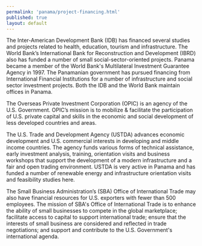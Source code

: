 ```yaml
--- 
permalink: 'panama/project-financing.html' 
published: true 
layout: default
---
```

The Inter-American Development Bank (IDB) has financed several studies and projects related to health, education, tourism and infrastructure. The World Bank’s International Bank for Reconstruction and Development (IBRD) also has funded a number of small social-sector-oriented projects. Panama became a member of the World Bank's Multilateral Investment Guarantee Agency in 1997. The Panamanian government has pursued financing from International Financial Institutions for a number of infrastructure and social sector investment projects. Both the IDB and the World Bank maintain offices in Panama.

The Overseas Private Investment Corporation (OPIC) is an agency of the U.S. Government. OPIC’s mission is to mobilize & facilitate the participation of U.S. private capital and skills in the economic and social development of less developed countries and areas.

The U.S. Trade and Development Agency (USTDA) advances economic development and U.S. commercial interests in developing and middle income countries. The agency funds various forms of technical assistance, early investment analysis, training, orientation visits and business workshops that support the development of a modern infrastructure and a fair and open trading environment. USTDA is very active in Panama and has funded a number of renewable energy and infrastructure orientation visits and feasibility studies here.

The Small Business Administration’s (SBA) Office of International Trade may also have financial resources for U.S. exporters with fewer than 500 employees. The mission of SBA's Office of International Trade is to enhance the ability of small businesses to compete in the global marketplace; facilitate access to capital to support international trade; ensure that the interests of small business are considered and reflected in trade negotiations; and support and contribute to the U.S. Government's international agenda.
